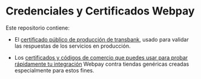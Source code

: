 # Credenciales y Certificados Webpay

Este repositorio contiene:

- El [certificado público de producción de transbank](./produccion), usado para validar las
respuestas de los servicios en producción.

- Los [certificados y códigos de comercio que puedes usar para probar
  rápidamente tu integración](./integracion) Webpay contra tiendas genéricas
  creadas especialmente para estos fines.

